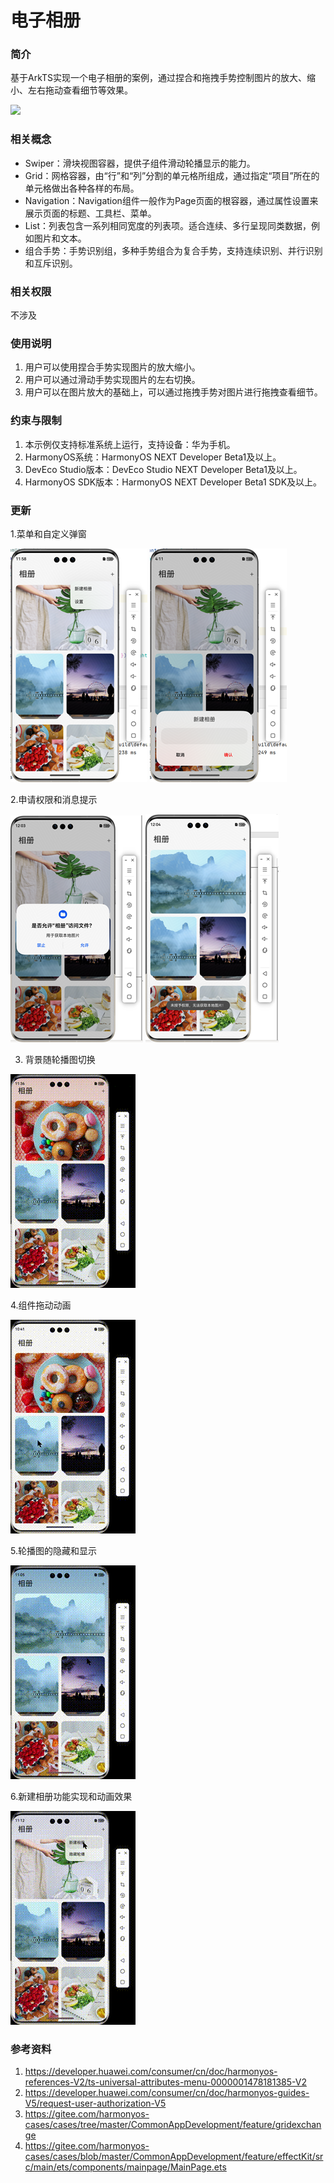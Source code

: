 # 电子相册

### 简介

基于ArkTS实现一个电子相册的案例，通过捏合和拖拽手势控制图片的放大、缩小、左右拖动查看细节等效果。

![](screenshots/device/album.gif)

### 相关概念

- Swiper：滑块视图容器，提供子组件滑动轮播显示的能力。
- Grid：网格容器，由“行”和“列”分割的单元格所组成，通过指定“项目”所在的单元格做出各种各样的布局。
- Navigation：Navigation组件一般作为Page页面的根容器，通过属性设置来展示页面的标题、工具栏、菜单。
- List：列表包含一系列相同宽度的列表项。适合连续、多行呈现同类数据，例如图片和文本。
- 组合手势：手势识别组，多种手势组合为复合手势，支持连续识别、并行识别和互斥识别。

### 相关权限

不涉及

### 使用说明

1. 用户可以使用捏合手势实现图片的放大缩小。
2. 用户可以通过滑动手势实现图片的左右切换。
3. 用户可以在图片放大的基础上，可以通过拖拽手势对图片进行拖拽查看细节。

### 约束与限制

1. 本示例仅支持标准系统上运行，支持设备：华为手机。
2. HarmonyOS系统：HarmonyOS NEXT Developer Beta1及以上。
3. DevEco Studio版本：DevEco Studio NEXT Developer Beta1及以上。
4. HarmonyOS SDK版本：HarmonyOS NEXT Developer Beta1 SDK及以上。

### 更新

1.菜单和自定义弹窗

![](screenshots/device/3.png)
![](screenshots/device/4.png)

2.申请权限和消息提示

![](screenshots/device/5.png)
![](screenshots/device/6.png)

3. 背景随轮播图切换

![](screenshots/device/1.gif)

4.组件拖动动画

![](screenshots/device/2.gif)

5.轮播图的隐藏和显示

![](screenshots/device/3.gif)

6.新建相册功能实现和动画效果

![](screenshots/device/4.gif)

### 参考资料

1. https://developer.huawei.com/consumer/cn/doc/harmonyos-references-V2/ts-universal-attributes-menu-0000001478181385-V2
2. https://developer.huawei.com/consumer/cn/doc/harmonyos-guides-V5/request-user-authorization-V5
3. https://gitee.com/harmonyos-cases/cases/tree/master/CommonAppDevelopment/feature/gridexchange
4. https://gitee.com/harmonyos-cases/cases/blob/master/CommonAppDevelopment/feature/effectKit/src/main/ets/components/mainpage/MainPage.ets
